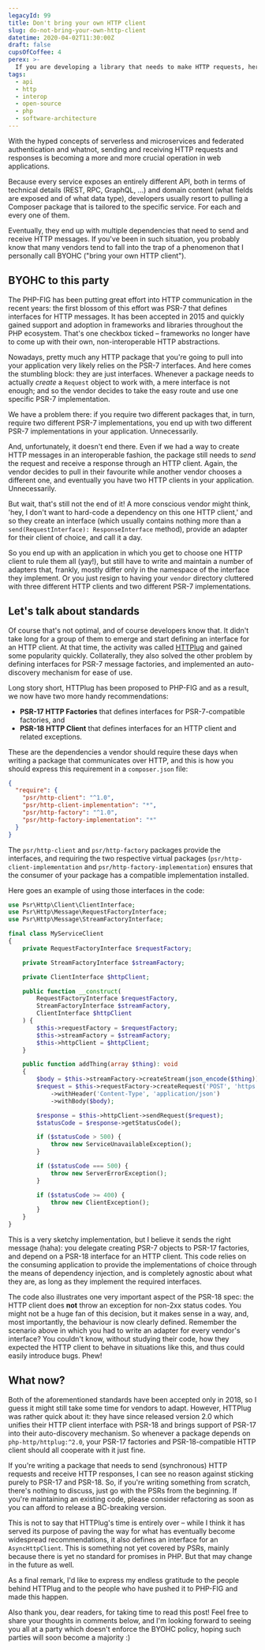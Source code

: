 ```yaml
---
legacyId: 99
title: Don't bring your own HTTP client
slug: do-not-bring-your-own-http-client
datetime: 2020-04-02T11:30:00Z
draft: false
cupsOfCoffee: 4
perex: >-
  If you are developing a library that needs to make HTTP requests, here's how not to make it difficult for your consumers.
tags:
  - api
  - http
  - interop
  - open-source
  - php
  - software-architecture
---
```

With the hyped concepts of serverless and microservices and federated authentication and whatnot, sending and receiving
HTTP requests and responses is becoming a more and more crucial operation in web applications.

Because every service exposes an entirely different API, both in terms of technical details (REST, RPC, GraphQL, ...)
and domain content (what fields are exposed and of what data type), developers usually resort to pulling a Composer
package that is tailored to the specific service. For each and every one of them.

Eventually, they end up with multiple dependencies that need to send and receive HTTP messages. If you've been in such
situation, you probably know that many vendors tend to fall into the trap of a phenomenon that I personally call BYOHC
("bring your own HTTP client").


## BYOHC to this party

The PHP-FIG has been putting great effort into HTTP communication in the recent years: the first blossom of this effort
was PSR-7 that defines interfaces for HTTP messages. It has been accepted in 2015 and quickly gained support and adoption
in frameworks and libraries throughout the PHP ecosystem. That's one checkbox ticked – frameworks no longer have to
come up with their own, non-interoperable HTTP abstractions.

Nowadays, pretty much any HTTP package that you're going to pull into your application very likely relies on the PSR-7
interfaces. And here comes the stumbling block: they are just interfaces. Whenever a package needs to actually *create*
a `Request` object to work with, a mere interface is not enough; and so the vendor decides to take the easy route and
use one specific PSR-7 implementation.

We have a problem there: if you require two different packages that, in turn, require two different PSR-7 implementations,
you end up with two different PSR-7 implementations in your application. Unnecessarily.

And, unfortunately, it doesn't end there. Even if we had a way to create HTTP messages in an interoperable fashion,
the package still needs to *send* the request and receive a response through an HTTP client. Again, the vendor decides
to pull in their favourite while another vendor chooses a different one, and eventually you have two HTTP clients in
your application. Unnecessarily.

But wait, that's still not the end of it! A more conscious vendor might think, 'hey, I don't want to hard-code a
dependency on this one HTTP client,' and so they create an interface (which usually contains nothing more than a
`send(RequestInterface): ResponseInterface` method), provide an adapter for their client of choice, and call it a day.

So you end up with an application in which you get to choose one HTTP client to rule them all (yay!), but still have to
write and maintain a number of adapters that, frankly, mostly differ only in the namespace of the interface they implement.
Or you just resign to having your `vendor` directory cluttered with three different HTTP clients and two different PSR-7
implementations.


## Let's talk about standards

Of course that's not optimal, and of course developers know that. It didn't take long for a group of them to emerge
and start defining an interface for an HTTP client. At that time, the activity was called [HTTPlug](http://httplug.io/)
and gained some popularity quickly. Collaterally, they also solved the other problem by defining interfaces for PSR-7
message factories, and implemented an auto-discovery mechanism for ease of use.

Long story short, HTTPlug has been proposed to PHP-FIG and as a result, we now have two more handy recommendations:

- **PSR-17 HTTP Factories** that defines interfaces for PSR-7-compatible factories, and
- **PSR-18 HTTP Client** that defines interfaces for an HTTP client and related exceptions.

These are the dependencies a vendor should require these days when writing a package that communicates over HTTP, and
this is how you should express this requirement in a `composer.json` file:

```json
{
  "require": {
    "psr/http-client": "^1.0",
    "psr/http-client-implementation": "*",
    "psr/http-factory": "^1.0",
    "psr/http-factory-implementation": "*"
  }
}
```

The `psr/http-client` and `psr/http-factory` packages provide the interfaces, and requiring the two respective virtual
packages (`psr/http-client-implementation` and `psr/http-factory-implementation`) ensures that the consumer of your
package has a compatible implementation installed.

Here goes an example of using those interfaces in the code:

```php
use Psr\Http\Client\ClientInterface;
use Psr\Http\Message\RequestFactoryInterface;
use Psr\Http\Message\StreamFactoryInterface;

final class MyServiceClient
{
	private RequestFactoryInterface $requestFactory;

	private StreamFactoryInterface $streamFactory;

	private ClientInterface $httpClient;

	public function __construct(
		RequestFactoryInterface $requestFactory,
		StreamFactoryInterface $streamFactory,
		ClientInterface $httpClient
	) {
		$this->requestFactory = $requestFactory;
		$this->streamFactory = $streamFactory;
		$this->httpClient = $httpClient;
	}

	public function addThing(array $thing): void
	{
		$body = $this->streamFactory->createStream(json_encode($thing));
		$request = $this->requestFactory->createRequest('POST', 'https://api.myservice.com/things')
			->withHeader('Content-Type', 'application/json')
			->withBody($body);

		$response = $this->httpClient->sendRequest($request);
		$statusCode = $response->getStatusCode();

		if ($statusCode > 500) {
			throw new ServiceUnavailableException();
		}

		if ($statusCode === 500) {
			throw new ServerErrorException();
		}

		if ($statusCode >= 400) {
			throw new ClientException();
		}
	}
}
```

This is a very sketchy implementation, but I believe it sends the right message (haha): you delegate creating PSR-7
objects to PSR-17 factories, and depend on a PSR-18 interface for an HTTP client. This code relies on the consuming
application to provide the implementations of choice through the means of dependency injection, and is completely
agnostic about what they are, as long as they implement the required interfaces.

The code also illustrates one very important aspect of the PSR-18 spec: the HTTP client does **not** throw an exception
for non-2xx status codes. You might not be a huge fan of this decision, but it makes sense in a way, and, most importantly,
the behaviour is now clearly defined. Remember the scenario above in which you had to write an adapter for every vendor's
interface? You couldn't know, without studying their code, how they expected the HTTP client to behave in situations like
this, and thus could easily introduce bugs. Phew!


## What now?

Both of the aforementioned standards have been accepted only in 2018, so I guess it might still take some time for vendors
to adapt. However, HTTPlug was rather quick about it: they have since released version 2.0 which unifies their HTTP client
interface with PSR-18 and brings support of PSR-17 into their auto-discovery mechanism. So whenever a package depends
on `php-http/httplug:^2.0`, your PSR-17 factories and PSR-18-compatible HTTP client should all cooperate with it just fine.

If you're writing a package that needs to send (synchronous) HTTP requests and receive HTTP responses, I can see no reason
against sticking purely to PSR-17 and PSR-18. So, if you're writing something from scratch, there's nothing to discuss,
just go with the PSRs from the beginning. If you're maintaining an existing code, please consider refactoring as soon
as you can afford to release a BC-breaking version.

This is not to say that HTTPlug's time is entirely over – while I think it has served its purpose of paving the way for
what has eventually become widespread recommendations, it also defines an interface for an `AsyncHttpClient`. This is
something not yet covered by PSRs, mainly because there is yet no standard for promises in PHP. But that may change
in the future as well.

As a final remark, I'd like to express my endless gratitude to the people behind HTTPlug and to the people who have
pushed it to PHP-FIG and made this happen.

Also thank you, dear readers, for taking time to read this post! Feel free to share your thoughts in comments below,
and I'm looking forward to seeing you all at a party which doesn't enforce the BYOHC policy, hoping such parties will
soon become a majority :)
